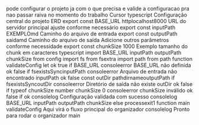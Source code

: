 pode configurar o projeto ja com o que precisa e valide a configuracao pra nao passar raiva no momento do trabalho
Cursor
typescript
 Configuração central do projeto ERD
export const BASE_URL  httplocalhost8000  URL do servidor principal ajuste conforme necessário
export const inputPath  EXEMPLOmd  Caminho do arquivo de entrada
export const outputPath  saidamd  Caminho do arquivo de saída
 Adicione outros parâmetros conforme necessidade
export const chunkSize  1000  Exemplo tamanho do chunk em caracteres
typescript
import  BASE_URL inputPath outputPath chunkSize  from config
import fs from fsextra
import path from path
function validateConfig 
let ok  true
if BASE_URL 
consoleerror BASE_URL não definida
ok  false
if fsexistsSyncinputPath 
consoleerror Arquivo de entrada não encontrado inputPath
ok  false
const outDir  pathdirnameoutputPath
if fsexistsSyncoutDir 
consoleerror Diretório de saída não existe outDir
ok  false
if typeof chunkSize  number  chunkSize  0 
consoleerror chunkSize inválido
ok  false
if ok 
consolelog Configuração validada com sucesso
consolelog BASE_URL inputPath outputPath chunkSize 
 else 
processexit1
function main 
validateConfig
 Aqui virá o fluxo principal do organizador
consolelog Pronto para rodar o organizador
main